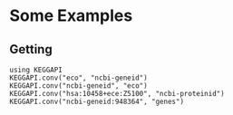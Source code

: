 # Some Examples

## Getting

```@repl
using KEGGAPI
KEGGAPI.conv("eco", "ncbi-geneid")
KEGGAPI.conv("ncbi-geneid", "eco")
KEGGAPI.conv("hsa:10458+ece:Z5100", "ncbi-proteinid")
KEGGAPI.conv("ncbi-geneid:948364", "genes")
```
